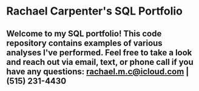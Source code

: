# Rachael Carpenter's SQL Portfolio
## Welcome to my SQL portfolio! This code repository contains examples of various analyses I've performed. Feel free to take a look and reach out via email, text, or phone call if you have any questions: rachael.m.c@icloud.com | (515) 231-4430
